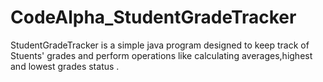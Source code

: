 # CodeAlpha_StudentGradeTracker
StudentGradeTracker is a simple java program designed to keep track of Stuents' grades and perform operations like calculating averages,highest and lowest grades status .
